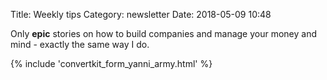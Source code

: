 Title: Weekly tips
Category: newsletter
Date: 2018-05-09 10:48

Only <b>epic</b> stories on how to build companies and manage your money and mind - exactly the same way I do.

<div class="aside">
      {% include 'convertkit_form_yanni_army.html' %}
</div>